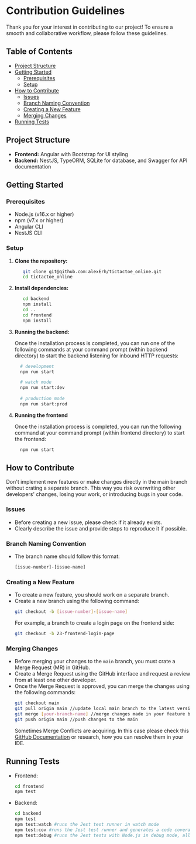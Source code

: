 # Contribution Guidelines

Thank you for your interest in contributing to our project! To ensure a smooth and collaborative workflow, please follow these guidelines.

## Table of Contents
- [Project Structure](#project-structure)
- [Getting Started](#getting-started)
  - [Prerequisites](#prerequisites)
  - [Setup](#setup)
- [How to Contribute](#how-to-contribute)
    - [Issues](#issues)
    - [Branch Naming Convention](#branch-naming-convention)
    - [Creating a New Feature](#creating-a-new-feature)
    - [Merging Changes](#merging-changes)
- [Running Tests](#running-tests)

## Project Structure

- **Frontend:** Angular with Bootstrap for UI styling
- **Backend:** NestJS, TypeORM, SQLite for database, and Swagger for API documentation

## Getting Started

### Prerequisites

- Node.js (v16.x or higher)
- npm (v7.x or higher)
- Angular CLI
- NestJS CLI

### Setup

1. **Clone the repository:**
   ```bash
      git clone git@github.com:alexErh/tictactoe_online.git
      cd tictactoe_online
    ```
2. **Install dependencies:**
    
   ```bash
      cd backend
      npm install
      cd ..
      cd frontend
      npm install
    ```
3. **Running the backend:**

   Once the installation process is completed, you can run one of the following commands at your command prompt (within backend directory) to start the backend listening for inbound HTTP requests:
      
   ```bash
     # development
     npm run start
   
     # watch mode
     npm run start:dev
        
     # production mode
     npm run start:prod
   ```
4. **Running the frontend**
    
    Once the installation process is completed, you can run the following command at your command prompt (within frontend directory) to start the frontend:
    
    ```bash
      npm run start
   ```

## How to Contribute
Don't implement new features or make changes directly in the main branch without crating a separate branch. This way you risk overwriting other developers' changes, losing your work, or introducing bugs in your code.

### Issues
- Before creating a new issue, please check if it already exists.
- Clearly describe the issue and provide steps to reproduce it if possible.
### Branch Naming Convention
- The branch name should follow this format:
    ```bash
  [issue-number]-[issue-name]
    ```
### Creating a New Feature
- To create a new feature, you should work on a separate branch.
- Create a new branch using the following command:
    ```bash
  git checkout -b [issue-number]-[issue-name]
    ```
  For example, a branch to create a login page on the frontend side:
    ```bash
  git checkout -b 23-frontend-login-page
    ```
### Merging Changes
- Before merging your changes to the `main` branch, you must crate a Merge Request (MR) in GitHub.
- Create a Merge Request using the GitHub interface and request a review from at least one other developer.
- Once the Merge Request is approved, you can merge the changes using the following commands:
    ```bash
    git checkout main
    git pull origin main //update local main branch to the latest version
    git merge [your-branch-name] //merge changes made in your feature branch to the main
    git push origin main //push changes to the main
    ```
  Sometimes Merge Conflicts are acquiring. In this case please check this [GitHub Documentation](https://docs.github.com/en/pull-requests/collaborating-with-pull-requests/addressing-merge-conflicts/resolving-a-merge-conflict-using-the-command-line) or research, how you can resolve them in your IDE.

## Running Tests
    
- Frontend:
    ```bash
  cd frontend
  npm test
    ```
- Backend:
  ```bash
  cd backend
  npm test 
  npm test:watch #runs the Jest test runner in watch mode
  npm test:cov #runs the Jest test runner and generates a code coverage report
  npm test:debug #runs the Jest tests with Node.js in debug mode, allowing you to attach a debugger
    ```